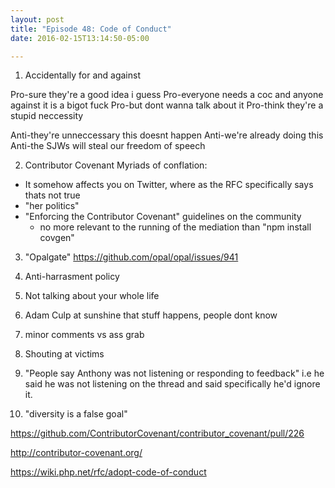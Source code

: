 ```yaml
---
layout: post
title: "Episode 48: Code of Conduct"
date: 2016-02-15T13:14:50-05:00

---
```



1. Accidentally for and against

Pro-sure they're a good idea i guess
Pro-everyone needs a coc and anyone against it is a bigot fuck
Pro-but dont wanna talk about it
Pro-think they're a stupid neccessity

Anti-they're unneccessary this doesnt happen
Anti-we're already doing this
Anti-the SJWs will steal our freedom of speech

2. Contributor Covenant
Myriads of conflation:

- It somehow affects you on Twitter, where as the RFC specifically says thats not true
- "her politics"
- "Enforcing the Contributor Covenant" guidelines on the community
  - no more relevant to the running of the mediation than "npm install covgen"

3. "Opalgate" https://github.com/opal/opal/issues/941

4. Anti-harrasment policy

5. Not talking about your whole life

6. Adam Culp at sunshine
that stuff happens, people dont know

7. minor comments vs ass grab

8. Shouting at victims

9. "People say Anthony was not listening or responding to feedback"
i.e he said he was not listening on the thread and said specifically he'd ignore it.

10. "diversity is a false goal"



https://github.com/ContributorCovenant/contributor_covenant/pull/226

http://contributor-covenant.org/

https://wiki.php.net/rfc/adopt-code-of-conduct
